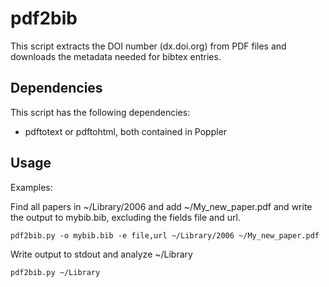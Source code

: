 # pdf2bib

This script extracts the DOI number (dx.doi.org) from PDF files and
downloads the metadata needed for bibtex entries.

## Dependencies

This script has the following dependencies:

  * pdftotext or pdftohtml, both contained in Poppler

## Usage

Examples:

Find all papers in ~/Library/2006 and add ~/My_new_paper.pdf and write
the output to mybib.bib, excluding the fields file and url.

    pdf2bib.py -o mybib.bib -e file,url ~/Library/2006 ~/My_new_paper.pdf

Write output to stdout and analyze ~/Library

    pdf2bib.py ~/Library